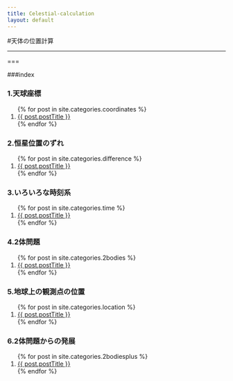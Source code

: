 ```yaml
---
title: Celestial-calculation
layout: default
---
```


#天体の位置計算

- - -

===

###index

<div class="row">
	<div class="col-sm-4">
		<h3><span class="label label-info">1.天球座標</span></h3>
		<ol class="post-list">
 			{% for post in site.categories.coordinates %}
   				<li><a href="{{ post.url }}">{{ post.postTitle }}</a></li>
 			{% endfor %}
		</ol>			
	</div>
	<div class="col-sm-4">
		<h3><span class="label label-info">2.恒星位置のずれ</span></h3>
		<ol class="post-list">
 			{% for post in site.categories.difference %}
   				<li><a href="{{ post.url }}">{{ post.postTitle }}</a></li>
 			{% endfor %}
		</ol>			
	</div>
	<div class="col-sm-4">
		<h3><span class="label label-info">3.いろいろな時刻系</span></h3>
		<ol class="post-list">
 			{% for post in site.categories.time %}
   				<li><a href="{{ post.url }}">{{ post.postTitle }}</a></li>
 			{% endfor %}
		</ol>			
	</div>
</div>	
<div class="row">
	<div class="col-sm-4">
		<h3><span class="label label-info">4.2体問題</span></h3>
		<ol class="post-list">
 			{% for post in site.categories.2bodies %}
   				<li><a href="{{ post.url }}">{{ post.postTitle }}</a></li>
 			{% endfor %}
		</ol>			
	</div>
	<div class="col-sm-4">
		<h3><span class="label label-info">5.地球上の観測点の位置</span></h3>
		<ol class="post-list">
 			{% for post in site.categories.location %}
   				<li><a href="{{ post.url }}">{{ post.postTitle }}</a></li>
 			{% endfor %}
		</ol>			
	</div>
	<div class="col-sm-4">
		<h3><span class="label label-info">6.2体問題からの発展</span></h3>
		<ol class="post-list">
 			{% for post in site.categories.2bodiesplus %}
   				<li><a href="{{ post.url }}">{{ post.postTitle }}</a></li>
 			{% endfor %}
		</ol>			
	</div>

</div>


